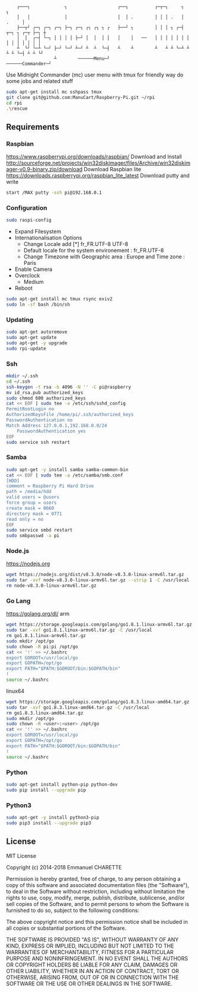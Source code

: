 
````
    ┌───┐             ┐                   ┌──┐          ┌─┬─┐     ┐           ┐
    │   │             │                   │  │ .        │ │ │ .   │     .     │
    ├──┬┘ ┌─┐ ┌─┐ ┌─┐ ├─┐ ┌─┐ ┌┐ ┌┐ ┐ ┌   ├──┘ ┐        │ │ │ ┐ ┌─┤ ┬─┐ ┐ ┌─┬ ├─┐ ┼
    │  │  ┌─┤ └─┐ │ │ │ │ ├─┘ │  │  │ │   │    │   ──   │ │ │ │ │ │ │ │ │ │ │ │ │ │
    ┴  └┘ └─┴ └─┘ ├─┘ └─┘ ┴─┘ ┴  ┴  └─┤   ┴    ┴        ┴   ┴ ┴ └─┴ ┴ ┴ ┴ └─┤ ┴ ┴ └┘
                  ┴        ──────Menu─┘                     ──────Commander─┘
````
Use Midnight Commander (mc) user menu with tmux for friendly way do some jobs and related stuff

```bash
sudo apt-get install mc sshpass tmux
git clone git@github.com:ManuCart/Raspberry-Pi.git ~/rpi
cd rpi
.\rescue
```


## Requirements
### Raspbian
https://www.raspberrypi.org/downloads/raspbian/
Download and Install
http://sourceforge.net/projects/win32diskimager/files/Archive/win32diskimager-v0.9-binary.zip/download
Download Raspbian lite
https://downloads.raspberrypi.org/raspbian_lite_latest
Download putty and write

```bash
start /MAX putty -ssh pi@192.168.0.1
```

### Configuration

```bash
sudo raspi-config
```

+ Expand Filesystem
+ Internationalisation Options
  - Change Locale add [*] fr_FR.UTF-8 UTF-8
  - Default locale for the system environement : fr_FR.UTF-8
  - Change Timezone with Geographic area : Europe and Time zone : Paris
+ Enable Camera
+ Overclock
  - Medium
+ Reboot

```bash
sudo apt-get install mc tmux rsync exiv2
sudo ln -sf bash /bin/sh
```

### Updating
```bash
sudo apt-get autoremove
sudo apt-get update
sudo apt-get -y upgrade
sudo rpi-update
```

### Ssh
```bash
mkdir ~/.ssh
cd ~/.ssh
ssh-keygen -t rsa -b 4096 -N '' -C pi@raspberry
mv id_rsa.pub authorized_keys
sudo chmod 600 authorized_keys
cat << EOF | sudo tee -a /etc/ssh/sshd_config
PermitRootLogin no
AuthorizedKeysFile /home/pi/.ssh/authorized_keys
PasswordAuthentication no
Match Address 127.0.0.1,192.168.0.0/24
    PasswordAuthentication yes
EOF
sudo service ssh restart
```

### Samba
```bash
sudo apt-get -y install samba samba-common-bin
cat << EOF | sudo tee -a /etc/samba/smb.conf
[HDD]
comment = Raspberry Pi Hard Drive
path = /media/hdd
valid users = @users
force group = users
create mask = 0660
directory mask = 0771
read only = no
EOF
sudo service smbd restart
sudo smbpasswd -a pi
```

### Node.js
https://nodejs.org

```bash
wget https://nodejs.org/dist/v8.3.0/node-v8.3.0-linux-armv6l.tar.gz
sudo tar -xvf node-v8.3.0-linux-armv6l.tar.gz --strip 1 -C /usr/local
rm node-v8.3.0-linux-armv6l.tar.gz
```

### Go Lang
https://golang.org/dl/
arm
```bash
wget https://storage.googleapis.com/golang/go1.8.1.linux-armv6l.tar.gz
sudo tar -xvf go1.8.1.linux-armv6l.tar.gz -C /usr/local
rm go1.8.1.linux-armv6l.tar.gz
sudo mkdir /opt/go
sudo chown -R pi:pi /opt/go
cat << '!' >> ~/.bashrc
export GOROOT=/usr/local/go
export GOPATH=/opt/go
export PATH="$PATH:$GOROOT/bin:$GOPATH/bin"
!
source ~/.bashrc
```
linux64
```bash
wget https://storage.googleapis.com/golang/go1.8.3.linux-amd64.tar.gz
sudo tar -xvf go1.8.3.linux-amd64.tar.gz -C /usr/local
rm go1.8.3.linux-amd64.tar.gz
sudo mkdir /opt/go
sudo chown -R <user>:<user> /opt/go
cat << '!' >> ~/.bashrc
export GOROOT=/usr/local/go
export GOPATH=/opt/go
export PATH="$PATH:$GOROOT/bin:$GOPATH/bin"
!
source ~/.bashrc
```

### Python
```bash
sudo apt-get install python-pip python-dev
sudo pip install --upgrade pip
```

### Python3
```bash
sudo apt-get -y install python3-pip
sudo pip3 install --upgrade pip3
```

## License

MIT License

Copyright (c) 2014-2018 Emmanuel CHARETTE

Permission is hereby granted, free of charge, to any person obtaining a copy
of this software and associated documentation files (the "Software"), to deal
in the Software without restriction, including without limitation the rights
to use, copy, modify, merge, publish, distribute, sublicense, and/or sell
copies of the Software, and to permit persons to whom the Software is
furnished to do so, subject to the following conditions:

The above copyright notice and this permission notice shall be included in all
copies or substantial portions of the Software.

THE SOFTWARE IS PROVIDED "AS IS", WITHOUT WARRANTY OF ANY KIND, EXPRESS OR
IMPLIED, INCLUDING BUT NOT LIMITED TO THE WARRANTIES OF MERCHANTABILITY,
FITNESS FOR A PARTICULAR PURPOSE AND NONINFRINGEMENT. IN NO EVENT SHALL THE
AUTHORS OR COPYRIGHT HOLDERS BE LIABLE FOR ANY CLAIM, DAMAGES OR OTHER
LIABILITY, WHETHER IN AN ACTION OF CONTRACT, TORT OR OTHERWISE, ARISING FROM,
OUT OF OR IN CONNECTION WITH THE SOFTWARE OR THE USE OR OTHER DEALINGS IN THE
SOFTWARE.
